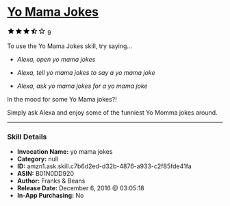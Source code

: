 # [Yo Mama Jokes](http://alexa.amazon.com/#skills/amzn1.ask.skill.c7b6d2ed-d32b-4876-a933-c2f85fde41fa)
![3.3 stars](../../images/ic_star_black_18dp_1x.png)![3.3 stars](../../images/ic_star_black_18dp_1x.png)![3.3 stars](../../images/ic_star_black_18dp_1x.png)![3.3 stars](../../images/ic_star_half_black_18dp_1x.png)![3.3 stars](../../images/ic_star_border_black_18dp_1x.png) 9

To use the Yo Mama Jokes skill, try saying...

* *Alexa, open yo mama jokes*

* *Alexa, tell yo mama jokes to say a yo mama joke*

* *Alexa, ask yo mama jokes for a yo mama joke*

In the mood for some Yo Mama jokes?!

Simply ask Alexa and enjoy some of the funniest Yo Momma jokes around.

***

### Skill Details

* **Invocation Name:** yo mama jokes
* **Category:** null
* **ID:** amzn1.ask.skill.c7b6d2ed-d32b-4876-a933-c2f85fde41fa
* **ASIN:** B01N0DD920
* **Author:** Franks & Beans
* **Release Date:** December 6, 2016 @ 03:05:18
* **In-App Purchasing:** No

